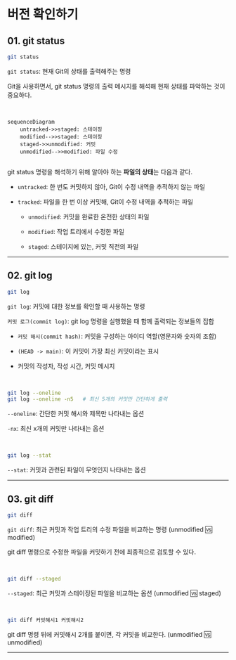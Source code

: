 # 버전 확인하기

## 01. git status

```bash
git status
```

`git status`: 현재 Git의 상태를 출력해주는 명령<br>

Git을 사용하면서, git status 명령의 출력 메시지를 해석해 현재 상태를 파악하는 것이 중요하다.<br>

<br>

```mermaid
sequenceDiagram
	untracked->>staged: 스테이징
	modified-->>staged: 스테이징
	staged->>unmodified: 커밋
	unmodified-->>modified: 파일 수정
	
```

git status 명령을 해석하기 위해 알아야 하는 **파일의 상태**는 다음과 같다.<br>

- `untracked`: 한 번도 커밋하지 않아, Git이 수정 내역을 추적하지 않는 파일<br>

- `tracked`: 파일을 한 번 이상 커밋해, Git이 수정 내역을 추적하는 파일<br>

  - `unmodified`: 커밋을 완료한 온전한 상태의 파일<br>

  - `modified`: 작업 트리에서 수정한 파일<br>

  - `staged`: 스테이지에 있는, 커밋 직전의 파일<br>

---

## 02. git log

```bash
git log
```

`git log`: 커밋에 대한 정보를 확인할 때 사용하는 명령<br>

`커밋 로그(commit log)`: git log 명령을 실행했을 때 함께 출력되는 정보들의 집합<br>

- `커밋 해시(commit hash)`: 커밋을 구성하는 아이디 역할(영문자와 숫자의 조합)<br>

- `(HEAD -> main)`: 이 커밋이 가장 최신 커밋이라는 표시<br>

- 커밋의 작성자, 작성 시간, 커밋 메시지

<br>

```bash
git log --oneline
git log --oneline -n5	# 최신 5개의 커밋만 간단하게 출력
```

`--oneline`: 간단한 커밋 해시와 제목만 나타내는 옵션<br>

`-nx`: 최신 x개의 커밋만 나타내는 옵션<br>

<br>

```bash
git log --stat
```

`--stat`: 커밋과 관련된 파일이 무엇인지 나타내는 옵션<br>

---

## 03. git diff

```bash
git diff
```

`git diff`: 최근 커밋과 작업 트리의 수정 파일을 비교하는 명령 (unmodified :vs: modified)<br>

git diff 명령으로 수정한 파일을 커밋하기 전에 최종적으로 검토할 수 있다.<br>

<br>

```bash
git diff --staged
```

`--staged`: 최근 커밋과 스테이징된 파일을 비교하는 옵션 (unmodified :vs: staged)<br>

<br>

```bash
git diff 커밋해시1 커밋해시2
```

git diff 명령 뒤에 커밋해시 2개를 붙이면, 각 커밋을 비교한다. (unmodified :vs: unmodified)<br>

---